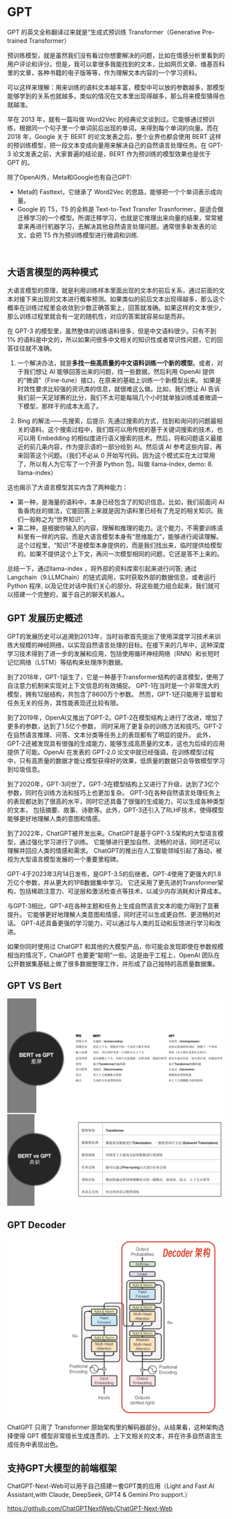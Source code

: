 # GPT
GPT 的英文全称翻译过来就是“生成式预训练 Transformer（Generative Pre-trained Transformer）

预训练模型，就是虽然我们没有看过你想要解决的问题，比如在情感分析里看到的用户评论和评分。但是，我可以拿很多我能找到的文本，比如网页文章、维基百科里的文章，各种书籍的电子版等等，作为理解文本内容的一个学习资料。

可以这样来理解：用来训练的语料文本越丰富，模型中可以放的参数越多，那模型能够学到的关系也就越多。类似的情况在文本里出现得越多，那么将来模型猜得也就越准。

早在 2013 年，就有一篇叫做 Word2Vec 的经典论文谈到过。它能够通过预训练，根据同一个句子里一个单词前后出现的单词，来得到每个单词的向量。而在 2018 年，Google 关于 BERT 的论文发表之后，整个业界也都会使用 BERT 这样的预训练模型，把一段文本变成向量用来解决自己的自然语言处理任务。在 GPT-3 论文发表之前，大家普遍的结论是，BERT 作为预训练的模型效果也是优于 GPT 的。

除了OpenAI外，Meta和Google也有自己GPT:
- Meta的 Fasttext，它继承了 Word2Vec 的思路，能够把一个个单词表示成向量。
- Google 的 T5，T5 的全称是 Text-to-Text Transfer Trasnformer，是适合做迁移学习的一个模型。所谓迁移学习，也就是它推理出来向量的结果，常常被拿来再进行机器学习，去解决其他自然语言处理问题。通常很多新发表的论文，会把 T5 作为预训练模型进行微调和训练.

<br>

## 大语言模型的两种模式
大语言模型的原理，就是利用训练样本里面出现的文本的前后关系，通过前面的文本对接下来出现的文本进行概率预测。如果类似的前后文本出现得越多，那么这个概率在训练过程里会收敛到少数正确答案上，回答就准确。如果这样的文本很少，那么训练过程里就会有一定的随机性，对应的答案就容易似是而非。

在 GPT-3 的模型里，虽然整体的训练语料很多，但是中文语料很少。只有不到 1% 的语料是中文的，所以如果问很多中文相关的知识性或者常识性问题，它的回答往往就不准确。

1. 一个解决办法，就是<strong>多找一些高质量的中文语料训练一个新的模型</strong>。或者，对于我们想让 AI 能够回答出来的问题，找一些数据。然后利用 OpenAI 提供的“微调”（Fine-tune）接口，在原来的基础上训练一个新模型出来。
如果是时效性要求比较强的资讯类的信息，就很难这么做。比如，我们想让 AI 告诉我们前一天足球赛的比分，我们不太可能每隔几个小时就单独训练或者微调一下模型，那样干的成本太高了。

2. Bing 的解法——先搜索，后提示.
先通过搜索的方式，找到和询问的问题最相关的语料。这个搜索过程中，我们既可以用传统的基于关键词搜索的技术，也可以用 Embedding 的相似度进行语义搜索的技术。然后，将和问题语义最接近的前几条内容，作为提示语的一部分给到 AI。然后请 AI 参考这些内容，再来回答这个问题。（我们不必从 0 开始写代码。因为这个模式实在太过常用了，所以有人为它写了一个开源 Python 包，叫做 llama-index,
demo: 8. llama-index）

这也揭示了大语言模型其实内含了两种能力：
- 第一种，是海量的语料中，本身已经包含了的知识信息。比如，我们前面问 AI 鱼香肉丝的做法，它能回答上来就是因为语料里已经有了充足的相关知识。我们一般称之为“世界知识”。
- 第二种，是根据你输入的内容，理解和推理的能力。这个能力，不需要训练语料里有一样的内容。而是大语言模型本身有“思维能力”，能够进行阅读理解。这个过程里，“知识”不是模型本身提供的，而是我们找出来，临时提供给模型的。如果不提供这个上下文，再问一次模型相同的问题，它还是答不上来的。

总结一下，通过llama-index ，将外部的资料库索引起来进行问答; 通过 Langchain（9.LLMChain）的链式调用，实时获取外部的数据信息，或者运行 Python 程序, 以及记住对话中我们关心的部分。将这些能力组合起来，我们就可以搭建一个完整的，属于自己的聊天机器人。


## GPT 发展历史概述
GPT的发展历史可以追溯到2013年，当时谷歌首先提出了使用深度学习技术来训练大规模的神经网络，以实现自然语言处理的目标。在接下来的几年中，这种深度学习技术得到了进一步的发展和应用，包括使用循环神经网络（RNN）和长短时记忆网络（LSTM）等结构来处理序列数据。

到了2018年，GPT-1诞生了，它是一种基于Transformer结构的语言模型，使用了自注意力机制来实现对上下文信息的有效捕捉。
GPT-1在当时是一个非常庞大的模型，拥有12层结构，共包含了8600万个参数。
然而，GPT-1还只能用于监督和任务无关的任务，其性能表现还比较有限。

到了2019年，OpenAI又推出了GPT-2。GPT-2在模型结构上进行了改进，增加了更多的参数，达到了1.5亿个参数，
同时采用了更复杂的训练方法和技巧。GPT-2在自然语言推理、问答、文本分类等任务上的表现都有了明显的提升。
此外，GPT-2还被发现具有很强的生成能力，能够生成高质量的文本，这也为后续的应用提供了可能。OpenAI 在发表的 GPT-2.0 论文中就已经强调，在训练模型过程中，只有高质量的数据才能让模型获得好的效果，低质量的数据只会导致模型学习到垃圾信息。

到了2020年，GPT-3问世了。GPT-3在模型结构上又进行了升级，达到了3亿个参数，同时在训练方法和技巧上也更加复杂。
GPT-3在各种自然语言处理任务上的表现都达到了很高的水平，同时它还具备了很强的生成能力，可以生成各种类型的文本，
包括摘要、故事、诗歌等。此外，GPT-3还引入了RLHF技术，使得模型能够更好地理解人类的意图和情感。

到了2022年，ChatGPT被开发出来。ChatGPT是基于GPT-3.5架构的大型语言模型，通过强化学习进行了训练。
它能够进行更加自然、流畅的对话，同时还可以理解并回应人类的情感和需求。
ChatGPT的推出在人工智能领域引起了轰动，被视为大型语言模型发展的一个重要里程碑。


GPT-4于2023年3月14日发布，是GPT-3.5的后继者。GPT-4使用了更强大的1.8万亿个参数，并从更大的1PB数据集中学习。
它还采用了更先进的Transformer架构，包括稀疏注意力、可逆层和激活检查点等技术，以减少内存消耗和计算成本。

与GPT-3相比，GPT-4在各种主题和任务上生成自然语言文本的能力得到了显著提升。
它能够更好地理解人类意图和情感，同时还可以生成更自然、更流畅的对话。
GPT-4还具备更强的学习能力，可以通过与人类的互动和反馈进行学习和改进。

如果你同时使用过 ChatGPT 和其他的大模型产品，你可能会发现即使在参数规模相当的情况下，ChatGPT 也要更“聪明”一些。这是由于工程上，OpenAI 团队在公开数据集基础上做了很多数据整理工作，并形成了自己独特的高质量数据集。


## GPT VS Bert

<img src="../theory/images/GPT%20VS%20Bert.png" />

<img src="../theory/images/GPT%20and%20Bert.png" />

## GPT Decoder

<img src="../theory/images/GPT Decoder arch.png" />

ChatGPT 只用了 Transformer 原始架构里的解码器部分。从结果看，这种架构选择使得 GPT 模型非常擅长生成连贯的、上下文相关的文本，并在许多自然语言生成任务中表现出色。


## 支持GPT大模型的前端框架
ChatGPT-Next-Web可以用于自己搭建一套GPT类的应用（Light and Fast AI Assistant,with Claude, DeepSeek, GPT4 & Gemini Pro support.）

https://github.com/ChatGPTNextWeb/ChatGPT-Next-Web
